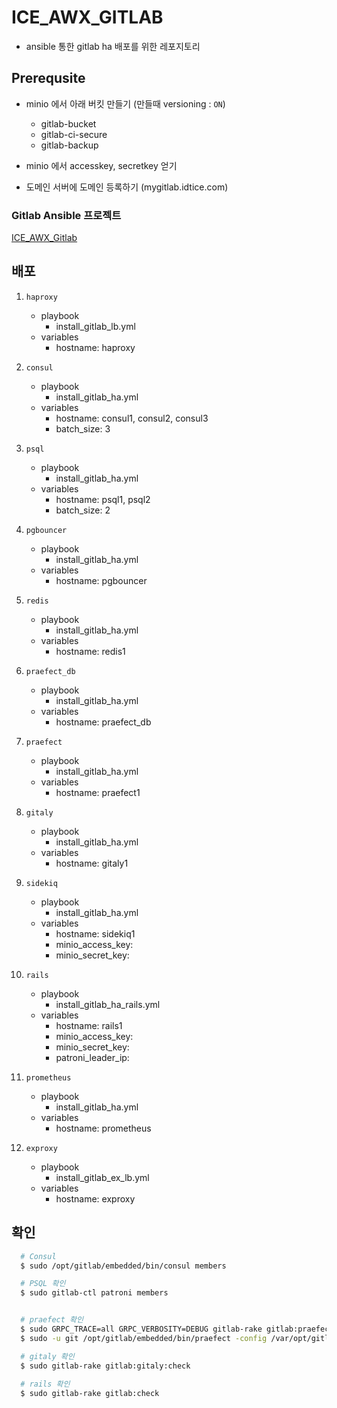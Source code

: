 # ICE_AWX_GITLAB

- ansible 통한 gitlab ha 배포를 위한 레포지토리

## Prerequsite

- minio 에서 아래 버킷 만들기 (만들때 versioning : `ON`)
  - gitlab-bucket
  - gitlab-ci-secure
  - gitlab-backup

- minio 에서 accesskey, secretkey 얻기

- 도메인 서버에 도메인 등록하기 (mygitlab.idtice.com)

### Gitlab Ansible 프로젝트

[ICE_AWX_Gitlab](https://github.com/iceTeamRepo/ICE_AWX_Gitlab.git)

## 배포

1. `haproxy`
   - playbook
     - install_gitlab_lb.yml
   - variables
     - hostname: haproxy

2. `consul`
   - playbook
     - install_gitlab_ha.yml
   - variables
     - hostname: consul1, consul2, consul3
     - batch_size: 3

3. `psql`
   - playbook
     - install_gitlab_ha.yml
   - variables
     - hostname: psql1, psql2
     - batch_size: 2

4. `pgbouncer`
   - playbook
     - install_gitlab_ha.yml
   - variables
     - hostname: pgbouncer

5. `redis`
   - playbook
     - install_gitlab_ha.yml
   - variables
     - hostname: redis1

4. `praefect_db`
   - playbook
     - install_gitlab_ha.yml
   - variables
     - hostname: praefect_db

5. `praefect`
   - playbook
     - install_gitlab_ha.yml
   - variables
     - hostname: praefect1

6. `gitaly`
   - playbook
     - install_gitlab_ha.yml
   - variables
     - hostname: gitaly1

7. `sidekiq`
   - playbook
     - install_gitlab_ha.yml
   - variables
     - hostname: sidekiq1
     - minio_access_key: <minio access key>
     - minio_secret_key: <minio secret key>

8.  `rails`
    - playbook
      - install_gitlab_ha_rails.yml
    - variables
      - hostname: rails1
      - minio_access_key: <minio access key>
      - minio_secret_key: <minio secret key>
      - patroni_leader_ip: <patroni leader ip>

9.  `prometheus`
    - playbook
      - install_gitlab_ha.yml
    - variables
      - hostname: prometheus

10. `exproxy`
    - playbook
      - install_gitlab_ex_lb.yml
    - variables
      - hostname: exproxy

## 확인

 
  ```bash
    # Consul
    $ sudo /opt/gitlab/embedded/bin/consul members

    # PSQL 확인
    $ sudo gitlab-ctl patroni members

  
    # praefect 확인 
    $ sudo GRPC_TRACE=all GRPC_VERBOSITY=DEBUG gitlab-rake gitlab:praefect:check
    $ sudo -u git /opt/gitlab/embedded/bin/praefect -config /var/opt/gitlab/praefect/config.toml sql-ping

    # gitaly 확인
    $ sudo gitlab-rake gitlab:gitaly:check 
    
    # rails 확인
    $ sudo gitlab-rake gitlab:check
  ```